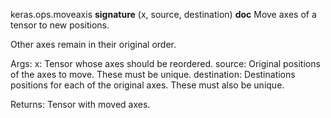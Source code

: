 keras.ops.moveaxis
__signature__
(x, source, destination)
__doc__
Move axes of a tensor to new positions.

Other axes remain in their original order.

Args:
    x: Tensor whose axes should be reordered.
    source: Original positions of the axes to move. These must be unique.
    destination: Destinations positions for each of the original axes.
        These must also be unique.

Returns:
    Tensor with moved axes.
